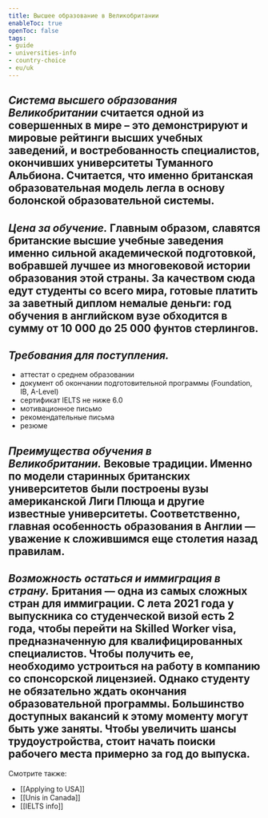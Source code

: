```yaml
---
title: Высшее образование в Великобритании
enableToc: true
openToc: false
tags:
- guide 
- universities-info
- country-choice 
- eu/uk
---
```

## _Система высшего образования Великобритании_ считается одной из совершенных в мире – это демонстрируют и мировые рейтинги высших учебных заведений, и востребованность специалистов, окончивших университеты Туманного Альбиона. Считается, что именно британская образовательная модель легла в основу болонской образовательной системы.

## _Цена за обучение._ Главным образом, славятся британские высшие учебные заведения именно сильной академической подготовкой, вобравшей лучшее из многовековой истории образования этой страны. За качеством сюда едут студенты со всего мира, готовые платить за заветный диплом немалые деньги: год обучения в английском вузе обходится в сумму от 10 000 до 25 000 фунтов стерлингов.

## _Требования для поступления._

- аттестат о среднем образовании
- документ об окончании подготовительной программы (Foundation, IB, A-Level)
- сертификат IELTS не ниже 6.0
- мотивационное письмо
- рекомендательные письма
- резюме

## _Преимущества обучения в Великобритании._ Вековые традиции. Именно по модели старинных британских университетов были построены вузы американской Лиги Плюща и другие известные университеты. Соответственно, главная особенность образования в Англии — уважение к сложившимся еще столетия назад правилам.

## _Возможность остаться и иммиграция в страну._ Британия — одна из самых сложных стран для иммиграции. С лета 2021 года у выпускника со студенческой визой есть 2 года, чтобы перейти на Skilled Worker visa, предназначенную для квалифицированных специалистов. Чтобы получить ее, необходимо устроиться на работу в компанию со спонсорской лицензией. Однако студенту не обязательно ждать окончания образовательной программы. Большинство доступных вакансий к этому моменту могут быть уже заняты. Чтобы увеличить шансы трудоустройства, стоит начать поиски рабочего места примерно за год до выпуска.

<!-- Front links -->
Смотрите также:
- [[Applying to USA]]
- [[Unis in Canada]]
- [[IELTS info]]










